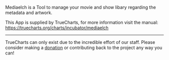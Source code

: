 Mediaelch is a Tool to manage your movie and show libary regarding the metadata and artwork.

This App is supplied by TrueCharts, for more information visit the manual: https://truecharts.org/charts/incubator/mediaelch

---

TrueCharts can only exist due to the incredible effort of our staff.
Please consider making a [donation](https://truecharts.org/docs/about/sponsor) or contributing back to the project any way you can!
